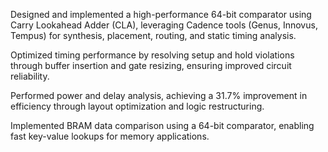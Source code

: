 Designed and implemented a high-performance 64-bit comparator using Carry Lookahead Adder (CLA), leveraging Cadence tools (Genus, Innovus, Tempus) for synthesis, placement, routing, and static timing analysis.

Optimized timing performance by resolving setup and hold violations through buffer insertion and gate resizing, ensuring improved circuit reliability.

Performed power and delay analysis, achieving a 31.7% improvement in efficiency through layout optimization and logic restructuring.

Implemented BRAM data comparison using a 64-bit comparator, enabling fast key-value lookups for memory applications.
